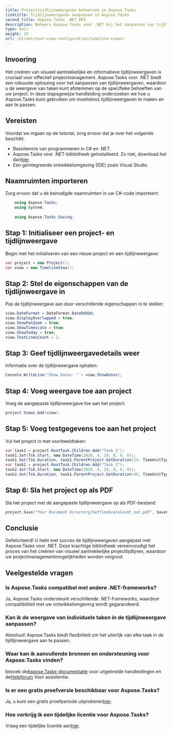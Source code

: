 ```yaml
---
title: Projecttijdlijnweergaven beheersen in Aspose.Tasks
linktitle: Tijdlijnweergaven aanpassen in Aspose.Tasks
second_title: Aspose.Tasks .NET API
description: Beheers Aspose.Tasks voor .NET bij het aanpassen van tijdlijnweergaven. Verbeter uw projectmanagement met visueel aantrekkelijke tijdlijnen die zijn afgestemd op de behoeften van uw project.
type: docs
weight: 13
url: /nl/net/text-view-configuration/timeline-views/
---
```

## Invoering
Het creëren van visueel aantrekkelijke en informatieve tijdlijnweergaven is cruciaal voor effectief projectmanagement. Aspose.Tasks voor .NET biedt een robuuste oplossing voor het aanpassen van tijdlijnweergaven, waardoor u de weergave van taken kunt afstemmen op de specifieke behoeften van uw project. In deze stapsgewijze handleiding onderzoeken we hoe u Aspose.Tasks kunt gebruiken om moeiteloos tijdlijnweergaven te maken en aan te passen.
## Vereisten
Voordat we ingaan op de tutorial, zorg ervoor dat je over het volgende beschikt:
- Basiskennis van programmeren in C# en .NET.
-  Aspose.Tasks voor .NET-bibliotheek geïnstalleerd. Zo niet, download het dan[hier](https://releases.aspose.com/tasks/net/).
- Een geïntegreerde ontwikkelomgeving (IDE) zoals Visual Studio.
## Naamruimten importeren
Zorg ervoor dat u de benodigde naamruimten in uw C#-code importeert:
```csharp
    using Aspose.Tasks;
    using System;
    
    using Aspose.Tasks.Saving;
```
## Stap 1: Initialiseer een project- en tijdlijnweergave
Begin met het initialiseren van een nieuw project en een tijdlijnweergave:
```csharp
var project = new Project();
var view = new TimelineView();
```
## Stap 2: Stel de eigenschappen van de tijdlijnweergave in
Pas de tijdlijnweergave aan door verschillende eigenschappen in te stellen:
```csharp
view.DateFormat = DateFormat.DateDddDd;
view.DisplayOverlapped = true;
view.ShowPanZoom = true;
view.ShowTimescale = true;
view.ShowToday = true;
view.TextLinesCount = 2;
```
## Stap 3: Geef tijdlijnweergavedetails weer
Informatie over de tijdlijnweergave ophalen:
```csharp
Console.WriteLine("Show Dates: " + view.ShowDates);
```
## Stap 4: Voeg weergave toe aan project
Voeg de aangepaste tijdlijnweergave toe aan het project:
```csharp
project.Views.Add(view);
```
## Stap 5: Voeg testgegevens toe aan het project
Vul het project in met voorbeeldtaken:
```csharp
var task1 = project.RootTask.Children.Add("Task 1");
task1.Set(Tsk.Start, new DateTime(2020, 4, 29, 8, 0, 0));
task1.Set(Tsk.Duration, task1.ParentProject.GetDuration(24, TimeUnitType.Hour));
var task2 = project.RootTask.Children.Add("Task 2");
task2.Set(Tsk.Start, new DateTime(2020, 4, 29, 8, 0, 0));
task2.Set(Tsk.Duration, task1.ParentProject.GetDuration(40, TimeUnitType.Hour));
```
## Stap 6: Sla het project op als PDF
Sla het project met de aangepaste tijdlijnweergave op als PDF-bestand:
```csharp
project.Save("Your Document Directory/SetTimeScaleCount_out.pdf", SaveFileFormat.Pdf);
```
## Conclusie
Gefeliciteerd! U hebt met succes de tijdlijnweergaven aangepast met Aspose.Tasks voor .NET. Deze krachtige bibliotheek vereenvoudigt het proces van het creëren van visueel aantrekkelijke projecttijdlijnen, waardoor uw projectmanagementmogelijkheden worden vergroot.
## Veelgestelde vragen
### Is Aspose.Tasks compatibel met andere .NET-frameworks?
Ja, Aspose.Tasks ondersteunt verschillende .NET-frameworks, waardoor compatibiliteit met uw ontwikkelomgeving wordt gegarandeerd.
### Kan ik de weergave van individuele taken in de tijdlijnweergave aanpassen?
Absoluut! Aspose.Tasks biedt flexibiliteit om het uiterlijk van elke taak in de tijdlijnweergave aan te passen.
### Waar kan ik aanvullende bronnen en ondersteuning voor Aspose.Tasks vinden?
 bezoek de[Aspose.Tasks-documentatie](https://reference.aspose.com/tasks/net/) voor uitgebreide handleidingen en de[Helpforum](https://forum.aspose.com/c/tasks/15) Voor assistentie.
### Is er een gratis proefversie beschikbaar voor Aspose.Tasks?
 Ja, u kunt een gratis proefperiode uitproberen[hier](https://releases.aspose.com/).
### Hoe verkrijg ik een tijdelijke licentie voor Aspose.Tasks?
 Vraag een tijdelijke licentie aan[hier](https://purchase.aspose.com/temporary-license/).